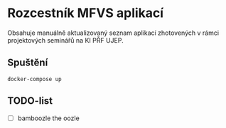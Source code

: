 # Rozcestník MFVS aplikací

Obsahuje manuálně aktualizovaný seznam aplikací zhotovených v rámci projektových seminářů na KI PŘF UJEP.

## Spuštění

`docker-compose up`

## TODO-list

- [ ] bamboozle the oozle
